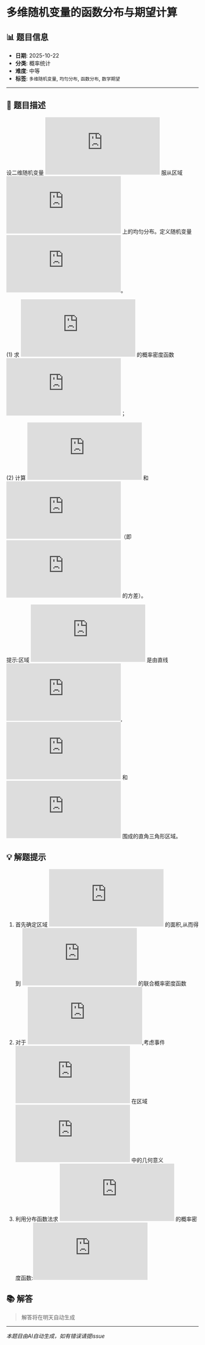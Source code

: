 # 多维随机变量的函数分布与期望计算

## 📊 题目信息

- **日期**: 2025-10-22
- **分类**: 概率统计
- **难度**: 中等
- **标签**: `多维随机变量`, `均匀分布`, `函数分布`, `数学期望`

---

## 📝 题目描述

设二维随机变量 ![equation](https://latex.codecogs.com/svg.latex?(X%2CY)) 服从区域 ![equation](https://latex.codecogs.com/svg.latex?D%20%3D%20%5C%7B(x%2Cy)%20%7C%200%20%5Cleq%20x%20%5Cleq%201%2C%200%20%5Cleq%20y%20%5Cleq%201%2C%20x%2By%20%5Cleq%201%5C%7D) 上的均匀分布。定义随机变量 ![equation](https://latex.codecogs.com/svg.latex?Z%20%3D%20%5Cmax(X%2CY))。

(1) 求 ![equation](https://latex.codecogs.com/svg.latex?Z) 的概率密度函数 ![equation](https://latex.codecogs.com/svg.latex?f_Z(z))；

(2) 计算 ![equation](https://latex.codecogs.com/svg.latex?E%5BZ%5D) 和 ![equation](https://latex.codecogs.com/svg.latex?D%5BZ%5D)（即 ![equation](https://latex.codecogs.com/svg.latex?Z) 的方差）。

提示:区域 ![equation](https://latex.codecogs.com/svg.latex?D) 是由直线 ![equation](https://latex.codecogs.com/svg.latex?x%3D0),![equation](https://latex.codecogs.com/svg.latex?y%3D0) 和 ![equation](https://latex.codecogs.com/svg.latex?x%2By%3D1) 围成的直角三角形区域。

## 💡 解题提示

1. 首先确定区域 ![equation](https://latex.codecogs.com/svg.latex?D) 的面积,从而得到 ![equation](https://latex.codecogs.com/svg.latex?(X%2CY)) 的联合概率密度函数
2. 对于 ![equation](https://latex.codecogs.com/svg.latex?Z%20%3D%20%5Cmax(X%2CY)),考虑事件 ![equation](https://latex.codecogs.com/svg.latex?%5C%7BZ%20%5Cleq%20z%5C%7D) 在区域 ![equation](https://latex.codecogs.com/svg.latex?D) 中的几何意义
3. 利用分布函数法求 ![equation](https://latex.codecogs.com/svg.latex?Z) 的概率密度函数:![equation](https://latex.codecogs.com/svg.latex?F_Z(z)%20%3D%20P(Z%20%5Cleq%20z))

## 📚 解答

> 解答将在明天自动生成

---

*本题目由AI自动生成，如有错误请提issue*
